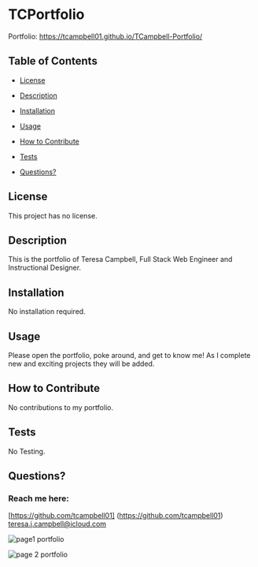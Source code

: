 # TCPortfolio


Portfolio: https://tcampbell01.github.io/TCampbell-Portfolio/

 ## Table of Contents

  * [License](#license)

  * [Description](#description)

  * [Installation](#installation)

  * [Usage](#usage)

  * [How to Contribute](#how-to-contribute)

  * [Tests](#tests)

  * [Questions?](#questions)


## License
  This project has no license.
  ## Description

 This is the portfolio of Teresa Campbell, Full Stack Web Engineer and Instructional Designer. 

  ## Installation

  No installation required. 

  ## Usage

  Please open the portfolio, poke around, and get to know me! As I complete new and exciting projects they will be added. 

  ## How to Contribute
  
  No contributions to my portfolio. 

  ## Tests
  No Testing. 

  ## Questions?

  ### Reach me here: 
  [https://github.com/tcampbell01] (https://github.com/tcampbell01)  
  teresa.j.campbell@icloud.com
  
  ![page1 portfolio](https://user-images.githubusercontent.com/93332105/153017011-2c69eb8c-8b28-4515-ba90-356c7011c8b7.jpg)


![page 2 portfolio](https://user-images.githubusercontent.com/93332105/153017036-0df4de89-b059-4d9d-89b2-1c2f8c88c2ae.jpg)
